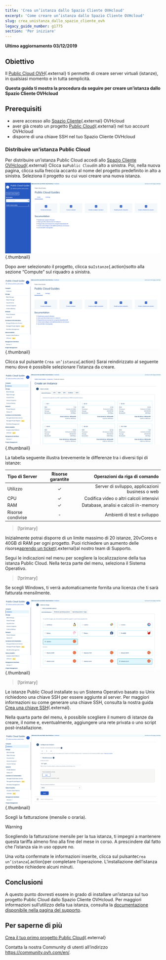 ```yaml
---
title: 'Crea un’istanza dallo Spazio Cliente OVHcloud'
excerpt: 'Come creare un’istanza dallo Spazio Cliente OVHcloud'
slug: crea_unistanza_dallo_spazio_cliente_ovh
legacy_guide_number: g1775
section: 'Per iniziare'
---
```


**Ultimo aggiornamento 03/12/2019**

## Obiettivo

Il [Public Cloud OVH](https://www.ovhcloud.com/it/public-cloud/){.external} ti permette di creare server virtuali (istanze), in qualsiasi momento e in tutta semplicità.

**Questa guida ti mostra la procedura da seguire per creare un’istanza dallo Spazio Cliente OVHcloud**

## Prerequisiti

* avere accesso allo [Spazio Cliente](https://www.ovh.com/auth/?action=gotomanager){.external} OVHcloud
* aver già creato un progetto [Public Cloud](https://www.ovhcloud.com/it/public-cloud/){.external} nel tuo account OVHcloud
* disporre di una chiave SSH nel tuo Spazio Cliente OVHcloud

### Distribuire un’istanza Public Cloud 

Per distribuire un’istanza Public Cloud accedi allo [Spazio Cliente OVHcloud](https://www.ovh.com/auth/?action=gotomanager){.external} Clicca su`Public Cloud`in alto a sinistra. Poi, nella nuova pagina, clicca sulla freccia accanto al nome del progetto predefinito in alto a sinistra. Seleziona il progetto su cui vuoi creare una nuova istanza.

![select_project](images/select_project.png){.thumbnail}

Dopo aver selezionato il progetto, clicca su`Istanze`{.action}sotto alla sezione “Compute” sul riquadro a sinistra.

![create_instance](images/create_instance.png){.thumbnail}

Clicca sul pulsante `Crea un’istanza`{.action} Sarai reindirizzato al seguente menu dove è possibile selezionare l’istanza da creare.

![create_instance1](images/create_instance1.png){.thumbnail}

La tabella seguente illustra brevemente le differenze tra i diversi tipi di istanze:

| Tipo di Server | Risorse garantite | Operazioni da riga di comando |
| :---         |     :---:      |          ---: |
| Utilizzo   | ✓     | Server di sviluppo, applicazioni business o web    |
| CPU     | ✓       | Codifica video o altri calcoli intensivi      |
| RAM   | ✓     | Database, analisi e calcoli in-memory    |
| Risorse condivise    | -       | Ambienti di test e sviluppo      |

> [!primary]
>
Inizialmente potrai disporre di un limite massimo di 20 istanze, 20vCores e 40GB di RAM per ogni progetto. Puoi richiedere un aumento delle risorse[aprendo un ticket](https://www.ovh.com/manager/dedicated/index.html#/ticket){.external}al nostro team di Supporto.
>


Segui le indicazioni nel menu per scegliere la localizzazione della tua istanza Public Cloud. Nella terza parte del menu, seleziona il Sistema Operativo.

> [!primary]
>
Se scegli Windows, ti verrà automaticamente fornita una licenza che ti sarà fatturata mensilmente.
>

![install](images/os_install.png){.thumbnail}

> [!primary]
>
Le istanze Public Cloud installate su un Sistema Operativo basato su Unix richiedono una chiave SSH per essere aggiunte al server. Per maggiori informazioni su come generare una chiave SSH, consulta la nostra guida [Crea una chiave SSH](https://docs.ovh.com/it/public-cloud/creare-chiave-ssh/){.external}.
>

Nella quarta parte del menu, è possibile scegliere il numero di istanze da creare, il nome e, eventualmente, aggiungere una rete privata o uno script post-installazione. 

![Aggiungi un’istanza](images/configure_instance.png){.thumbnail}

Scegli la fatturazione (mensile o oraria).

> [!warning]
>
>Scegliendo la fatturazione mensile per la tua istanza, ti impegni a mantenere questa tariffa almeno fino alla fine del mese in corso. A prescindere dal fatto che l’istanza sia in uso oppure no.
>


Una volta confermate le informazioni inserite, clicca sul pulsante`Crea un’istanza`{.action}per completare l’operazione. L’installazione dell’istanza potrebbe richiedere alcuni minuti.

## Conclusioni

A questo punto dovresti essere in grado di installare un’istanza sul tuo progetto Public Cloud dallo Spazio Cliente OVHcloud. Per maggiori informazioni sull’utilizzo della tua istanza, consulta la [documentazione disponibile nella pagina del supporto](https://docs.ovh.com/it/public-cloud/).

## Per saperne di più 

[Crea il tuo primo progetto Public Cloud](https://docs.ovh.com/it/public-cloud/crea_il_tuo_primo_progetto_public_cloud/){.external}

Contatta la nostra Community di utenti all’indirizzo <https://community.ovh.com/en/>.